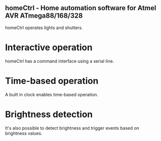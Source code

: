 ## homeCtrl - Home automation software for Atmel AVR ATmega88/168/328 

homeCtrl operates lights and shutters.

# Interactive operation

homeCtrl has a command interface using a serial line.

# Time-based operation

A built in clock enables time-based operation.

# Brightness detection

It's also possible to detect brightness and trigger events based on brightness values.

